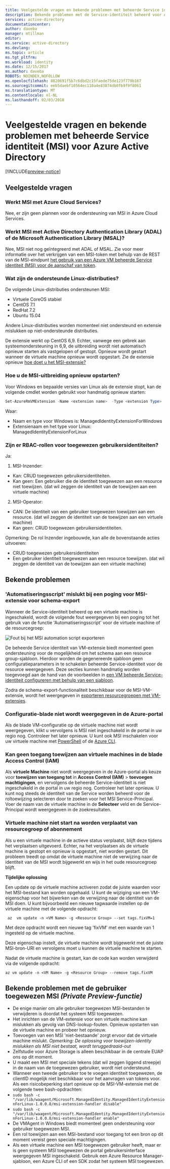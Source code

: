 ```yaml
---
title: Veelgestelde vragen en bekende problemen met beheerde Service identiteit (MSI) voor Azure Active Directory
description: Bekende problemen met de Service-identiteit beheerd voor Azure Active Directory.
services: active-directory
documentationcenter: 
author: daveba
manager: mtillman
editor: 
ms.service: active-directory
ms.devlang: 
ms.topic: article
ms.tgt_pltfrm: 
ms.workload: identity
ms.date: 12/15/2017
ms.author: daveba
ROBOTS: NOINDEX,NOFOLLOW
ms.openlocfilehash: 8820691f5b7c6dbd2c15faede75de123f779b167
ms.sourcegitcommit: eeb5daebf10564ec110a4e83874db0fb9f9f8061
ms.translationtype: MT
ms.contentlocale: nl-NL
ms.lasthandoff: 02/03/2018
---
```

# <a name="faq-and-known-issues-with-managed-service-identity-msi-for-azure-active-directory"></a>Veelgestelde vragen en bekende problemen met beheerde Service identiteit (MSI) voor Azure Active Directory

[!INCLUDE[preview-notice](~/includes/active-directory-msi-preview-notice-ua.md)]

## <a name="frequently-asked-questions"></a>Veelgestelde vragen

### <a name="does-msi-work-with-azure-cloud-services"></a>Werkt MSI met Azure Cloud Services?

Nee, er zijn geen plannen voor de ondersteuning van MSI in Azure Cloud Services.

### <a name="does-msi-work-with-the-active-directory-authentication-library-adal-or-the-microsoft-authentication-library-msal"></a>Werkt MSI met Active Directory Authentication Library (ADAL) of de Microsoft Authentication Library (MSAL)?

Nee, MSI niet nog geïntegreerd met ADAL of MSAL. Zie voor meer informatie over het verkrijgen van een MSI-token met behulp van de REST van de MSI-eindpunt [het gebruik van een Azure VM beheerde Service identiteit (MSI) voor de aanschaf van token](msi-how-to-use-vm-msi-token.md).

### <a name="what-are-the-supported-linux-distributions"></a>Wat zijn de ondersteunde Linux-distributies?

De volgende Linux-distributies ondersteunen MSI: 

- Virtuele CoreOS stabiel
- CentOS 7.1
- RedHat 7.2
- Ubuntu 15.04

Andere Linux-distributies worden momenteel niet ondersteund en extensie mislukken op niet-ondersteunde distributies.

De extensie werkt op CentOS 6,9. Echter, vanwege een gebrek aan systeemondersteuning in 6,9, de uitbreiding wordt niet automatisch opnieuw starten als vastgelopen of gestopt. Opnieuw wordt gestart wanneer de virtuele machine opnieuw wordt opgestart. Zie de extensie opnieuw [hoe doet u het MSI-extensie?](#how-do-you-restart-the-msi-extension)

### <a name="how-do-you-restart-the-msi-extension"></a>Hoe u de MSI-uitbreiding opnieuw opstarten?
Voor Windows en bepaalde versies van Linux als de extensie stopt, kan de volgende cmdlet worden gebruikt voor handmatig opnieuw starten:

```powershell
Set-AzureRmVMExtension -Name <extension name>  -Type <extension Type>  -Location <location> -Publisher Microsoft.ManagedIdentity -VMName <vm name> -ResourceGroupName <resource group name> -ForceRerun <Any string different from any last value used>
```

Waar: 
- Naam en type voor Windows is: ManagedIdentityExtensionForWindows
- Extensienaam en het type voor Linux: ManagedIdentityExtensionForLinux

### <a name="are-there-rbac-roles-for-user-assigned-identities"></a>Zijn er RBAC-rollen voor toegewezen gebruikersidentiteiten?
Ja:
1. MSI-Inzender: 

- Kan: CRUD toegewezen gebruikersidentiteiten. 
- Kan geen: Een gebruiker die de identiteit toegewezen aan een resource niet toewijzen. (dat wil zeggen de identiteit van de toewijzen aan een virtuele machine)

2. MSI-Operator: 

- CAN: De identiteit van een gebruiker toegewezen toewijzen aan een resource. (dat wil zeggen de identiteit van de toewijzen aan een virtuele machine)
- Kan geen: CRUD toegewezen gebruikersidentiteiten.

Opmerking: De rol Inzender ingebouwde, kan alle de bovenstaande acties uitvoeren: 
- CRUD toegewezen gebruikersidentiteiten
- Een gebruiker identiteit toegewezen aan een resource toewijzen. (dat wil zeggen de identiteit van de toewijzen aan een virtuele machine)


## <a name="known-issues"></a>Bekende problemen

### <a name="automation-script-fails-when-attempting-schema-export-for-msi-extension"></a>'Automatiseringsscript' mislukt bij een poging voor MSI-extensie voor schema-export

Wanneer de Service-identiteit beheerd op een virtuele machine is ingeschakeld, wordt de volgende fout weergegeven bij een poging tot het gebruik van de functie 'Automatiseringsscript' voor de virtuele machine of de resourcegroep:

![Fout bij het MSI automation script exporteren](~/articles/active-directory/media/msi-known-issues/automation-script-export-error.png)

De beheerde Service identiteit van VM-extensie biedt momenteel geen ondersteuning voor de mogelijkheid om het schema aan een resource group-sjabloon. Hierdoor worden de gegenereerde sjabloon geen configuratieparameters in te schakelen beheerde Service-identiteit voor de resource weergegeven. Deze secties kunnen handmatig worden toegevoegd aan de hand van de voorbeelden in [een VM beheerde Service-identiteit configureren met behulp van een sjabloon](msi-qs-configure-template-windows-vm.md).

Zodra de schema-export-functionaliteit beschikbaar voor de MSI-VM-extensie, wordt het weergegeven in [exporteren resourcegroepen met VM-extensies](~/articles/virtual-machines/windows/extensions-export-templates.md#supported-virtual-machine-extensions).

### <a name="configuration-blade-does-not-appear-in-the-azure-portal"></a>Configuratie-blade niet wordt weergegeven in de Azure-portal

Als de blade VM-configuratie op de virtuele machine niet wordt weergegeven, klikt u vervolgens is MSI niet ingeschakeld in de portal in uw regio nog.  Controleer het later opnieuw.  U kunt ook MSI inschakelen voor uw virtuele machine met [PowerShell](msi-qs-configure-powershell-windows-vm.md) of de [Azure CLI](msi-qs-configure-cli-windows-vm.md).

### <a name="cannot-assign-access-to-virtual-machines-in-the-access-control-iam-blade"></a>Kan geen toegang toewijzen aan virtuele machines in de blade Access Control (IAM)

Als **virtuele Machine** niet wordt weergegeven in de Azure-portal als keuze voor **toewijzen van toegang tot** in **Access Control (IAM)** > **toevoegen machtigingen**, en vervolgens de beheerde Service-identiteit is niet ingeschakeld in de portal in uw regio nog. Controleer het later opnieuw.  U kunt nog steeds de identiteit van de Service worden beheerd voor de roltoewijzing selecteren door te zoeken voor het MSI Service-Principal.  Voer de naam van de virtuele machine in de **Selecteer** veld en de Service-Principal wordt weergegeven in de zoekresultaten.

### <a name="vm-fails-to-start-after-being-moved-from-resource-group-or-subscription"></a>Virtuele machine niet start na worden verplaatst van resourcegroep of abonnement

Als u een virtuele machine in de actieve status verplaatst, blijft deze tijdens het verplaatsen uitgevoerd. Echter, na het verplaatsen als de virtuele machine is gestopt en opnieuw is opgestart, niet worden gestart. Dit probleem treedt op omdat de virtuele machine niet de verwijzing naar de identiteit van de MSI wordt bijgewerkt en wijs in het oude resourcegroep blijft.

**Tijdelijke oplossing** 
 
Een update op de virtuele machine activeren zodat de juiste waarden voor het MSI-bestand kan worden opgehaald. U kunt de wijziging van een VM-eigenschap voor het bijwerken van de verwijzing naar de identiteit van de MSI doen. U kunt bijvoorbeeld een nieuwe tagwaarde instellen op de virtuele machine met de volgende opdracht:

```azurecli-interactive
 az  vm update -n <VM Name> -g <Resource Group> --set tags.fixVM=1
```
 
Met deze opdracht wordt een nieuwe tag 'fixVM' met een waarde van 1 ingesteld op de virtuele machine. 
 
Deze eigenschap instelt, de virtuele machine wordt bijgewerkt met de juiste MSI-bron-URI en vervolgens moet u kunnen de virtuele machine te starten. 
 
Nadat de virtuele machine is gestart, kan de code kan worden verwijderd via de volgende opdracht:

```azurecli-interactive
az vm update -n <VM Name> -g <Resource Group> --remove tags.fixVM
```

## <a name="known-issues-with-user-assigned-msi-private-preview-feature"></a>Bekende problemen met de gebruiker toegewezen MSI *(Private Preview-functie)*

- De enige manier om alle gebruiker toegewezen MSI-bestanden te verwijderen is doordat het systeem MSI toegewezen. 
- Het inrichten van de VM-extensie voor een virtuele machine kan mislukken als gevolg van DNS-lookup-fouten. Opnieuw opstarten van de virtuele machine en probeer het opnieuw. 
- Toevoegen van een MSI 'niet-bestaande' zorgt ervoor dat de virtuele machine mislukt. *Opmerking: De oplossing voor toewijzen-identity mislukken als MSI niet bestaat, wordt teruggedraaid-out*
- Zelfstudie voor Azure Storage is alleen beschikbaar in de centrale EUAP ons op dit moment. 
- U maakt een MSI met speciale tekens (dat wil zeggen liggend streepje) in de naam van de toegewezen gebruiker, wordt niet ondersteund.
- Wanneer een tweede gebruiker toe te voegen identiteit toegewezen, de clientID mogelijk niet beschikbaar voor het aanvragen van tokens voor. Als een risicobeperking start opnieuw op de MSI-VM-extensie met de volgende twee bash-opdrachten:
 - `sudo bash -c "/var/lib/waagent/Microsoft.ManagedIdentity.ManagedIdentityExtensionForLinux-1.0.0.8/msi-extension-handler disable"`
 - `sudo bash -c "/var/lib/waagent/Microsoft.ManagedIdentity.ManagedIdentityExtensionForLinux-1.0.0.8/msi-extension-handler enable"`
- De VMAgent in Windows biedt momenteel geen ondersteuning voor gebruiker toegewezen MSI. 
- Een rol toewijzen aan een MSI-bestand voor toegang tot een bron op dit moment vereist geen speciale machtigingen. 
- Als een virtuele machine een MSI toegewezen gebruiker heeft, maar er is geen systeem MSI toegewezen de portal gebruikersinterface weergegeven MSI ingeschakeld. Gebruik een Azure Resource Manager-sjabloon, een Azure CLI of een SDK zodat het systeem MSI toegewezen.
